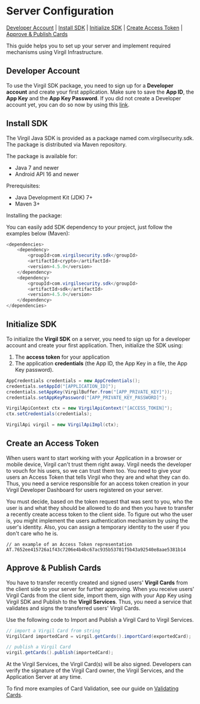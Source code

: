 # Server Configuration
[Developer Account](#head1) | [Install SDK](#head2) | [Initialize SDK](#head3) | [Create Access Token](#head4) | [Approve & Publish Cards](#head5)

This guide helps you to set up your server and implement required mechanisms using Virgil Infrastructure.

## <a name="head1"></a> Developer Account

To use the Virgil SDK package, you need to sign up for a **Developer account** and create your first application. Make sure to save the **App ID**, the **App Key** and the **App Key Password**. If you did not create a Developer account yet, you can do so now by using this [link](https://developer.virgilsecurity.com/account/signup).

## <a name="head2"></a> Install SDK

The Virgil Java SDK is provided as a package named com.virgilsecurity.sdk. The package is distributed via Maven repository.

The package is available for:
- Java 7 and newer
- Android API 16 and newer

Prerequisites:
- Java Development Kit (JDK) 7+
- Maven 3+

Installing the package:

You can easily add SDK dependency to your project, just follow the examples below (Maven):

```java
<dependencies>
    <dependency>
        <groupId>com.virgilsecurity.sdk</groupId>
        <artifactId>crypto</artifactId>
        <version>4.5.0</version>
    </dependency>
    <dependency>
        <groupId>com.virgilsecurity.sdk</groupId>
        <artifactId>sdk</artifactId>
        <version>4.5.0</version>
    </dependency>
</dependencies>
```


## <a name="head3"></a> Initialize SDK
To initialize the **Virgil SDK** on a server, you need to sign up for a developer account and create your first application. Then, initialize the SDK using:
1. The **access token** for your application
2. The application **credentials** (the App ID, the App Key in a file, the App Key password).

```java
AppCredentials credentials = new AppCredentials();
credentials.setAppId("[APPLICATION_ID]");
credentials.setAppKey(VirgilBuffer.from("[APP_PRIVATE_KEY]"));
credentials.setAppKeyPassword("[APP_PRIVATE_KEY_PASSWORD]");

VirgilApiContext ctx = new VirgilApiContext("[ACCESS_TOKEN]");
ctx.setCredentials(credentials);

VirgilApi virgil = new VirgilApiImpl(ctx);
```



## <a name="head4"></a> Create an Access Token

When users want to start working with your Application in a browser or mobile device, Virgil can't trust them right away. Virgil needs the developer to vouch for his users, so we can trust them too. You need to give your users an Access Token that tells Virgil who they are and what they can do. Thus, you need a service responsible for an access token creation in your Virgil Developer Dashboard for users registered on your server.

You must decide, based on the token request that was sent to you, who the user is and what they should be allowed to do and then you have to transfer a recently create access token to the client side. To figure out who the user is, you might implement the users authentication mechanism by using the user's identity. Also, you can assign a temporary identity to the user if you don't care who he is.

```
// an example of an Access Token representation
AT.7652ee415726a1f43c7206e4b4bc67ac935b53781f5b43a92540e8aae5381b14
```


## <a name="head5"></a> Approve & Publish Cards

You have to transfer recently created and signed users' **Virgil Cards** from the client side to your server for further approving. When you receive users' Virgil Cards from the client side, import them, sign with your App Key using Virgil SDK and Publish to the **Virgil Services**. Thus, you need a service that validates and signs the transferred users' Virgil Cards.

Use the following code to Import and Publish a Virgil Card to Virgil Services.

```java
// import a Virgil Card from string
VirgilCard importedCard = virgil.getCards().importCard(exportedCard);

// publish a Virgil Card
virgil.getCards().publish(importedCard);
```

At the Virgil Services, the Virgil Card(s) will be also signed. Developers can verify the signature of the Virgil Card owner, the Virgil Services, and the Application Server at any time.

To find more examples of Card Validation, see our guide on [Validating Cards](/docs/guides/virgil-key/generating-key.md).

